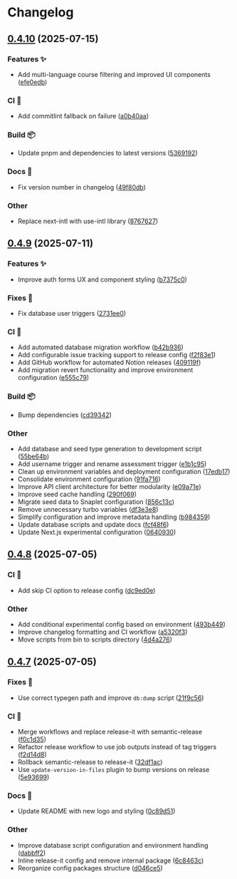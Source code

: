 # Changelog

## [0.4.10](https://github.com/gabrielecanepa/glore/compare/v0.4.9...v0.4.10) (2025-07-15)


### Features ✨

* Add multi-language course filtering and improved UI components ([efe0edb](https://github.com/gabrielecanepa/glore/commit/efe0edb20076b0eedc26ea9adf55e9811951a78a))


### CI 🤖

* Add commitlint fallback on failure ([a0b40aa](https://github.com/gabrielecanepa/glore/commit/a0b40aa23d6f5c9329a89ce2d5aeeb4a70b0616f))


### Build 📦

* Update pnpm and dependencies to latest versions ([5369192](https://github.com/gabrielecanepa/glore/commit/536919276276ed57058856e32dd91a79269eee34))


### Docs 📑

* Fix version number in changelog ([49f80db](https://github.com/gabrielecanepa/glore/commit/49f80db7b839c7b45cc39081fa879f981357f381))


### Other

* Replace next-intl with use-intl library ([8767627](https://github.com/gabrielecanepa/glore/commit/8767627dad4cdb644fd5bf7e0fe209c60d5967c6))

## [0.4.9](https://github.com/gabrielecanepa/glore/compare/v0.4.8...v0.4.9) (2025-07-11)


### Features ✨

* Improve auth forms UX and component styling ([b7375c0](https://github.com/gabrielecanepa/glore/commit/b7375c042f22ecc673003cf11808006a1e2154ee))


### Fixes 🔧

* Fix database user triggers ([2731ee0](https://github.com/gabrielecanepa/glore/commit/2731ee01a2eecb142b313e1034bdea8561a994dd))


### CI 🤖

* Add automated database migration workflow ([b42b936](https://github.com/gabrielecanepa/glore/commit/b42b93643b0fbc1ce400115814725f56bb66ab98))
* Add configurable issue tracking support to release config ([f2f83e1](https://github.com/gabrielecanepa/glore/commit/f2f83e16c086bb50e622ad7407914030e34df741))
* Add GitHub workflow for automated Notion releases ([409119f](https://github.com/gabrielecanepa/glore/commit/409119f5988462e72d4735d284ac79e4a11195c1))
* Add migration revert functionality and improve environment configuration ([e555c79](https://github.com/gabrielecanepa/glore/commit/e555c79416ba243123074ce01ec3f5a5089bb2a8))


### Build 📦

* Bump dependencies ([cd39342](https://github.com/gabrielecanepa/glore/commit/cd39342dabda16c77e78444061de8b836f0e3ddd))


### Other

* Add database and seed type generation to development script ([55be64b](https://github.com/gabrielecanepa/glore/commit/55be64becb8dfe29050957f2ab31a7ef28fce673))
* Add username trigger and rename assessment trigger ([e1b1c95](https://github.com/gabrielecanepa/glore/commit/e1b1c95860f0a919f3eab6f04f2ae4b311a3823e))
* Clean up environment variables and deployment configuration ([17edb17](https://github.com/gabrielecanepa/glore/commit/17edb174332863b3c25294a3bc19d7c0af2ee9c1))
* Consolidate environment configuration ([91fa716](https://github.com/gabrielecanepa/glore/commit/91fa716f092da2f8096e3d42c6be5d2105dbee09))
* Improve API client architecture for better modularity ([e09a71e](https://github.com/gabrielecanepa/glore/commit/e09a71e7a6b4f134f47e7daae113ac8cbf1c382b))
* Improve seed cache handling ([290f069](https://github.com/gabrielecanepa/glore/commit/290f06940eee4332706fd5ee025a2084d0f6fa91))
* Migrate seed data to Snaplet configuration ([856c13c](https://github.com/gabrielecanepa/glore/commit/856c13c88e79e94cfba64975c6e9072f97743136))
* Remove unnecessary turbo variables ([df3e3e8](https://github.com/gabrielecanepa/glore/commit/df3e3e8efcfcb1456296c829de8bf8b052982897))
* Simplify configuration and improve metadata handling ([b984359](https://github.com/gabrielecanepa/glore/commit/b984359458ef6e2755750c6e11344682792d8f68))
* Update database scripts and update docs ([fcf48f6](https://github.com/gabrielecanepa/glore/commit/fcf48f638faf8b58665c171bf4899d6b9b06e351))
* Update Next.js experimental configuration ([0640930](https://github.com/gabrielecanepa/glore/commit/0640930bb1b0573ada69281b018e52fd9616fc56))

## [0.4.8](https://github.com/gabrielecanepa/glore/compare/v0.4.7...v0.4.8) (2025-07-05)

### CI 🤖

* Add skip CI option to release config ([dc9ed0e](https://github.com/gabrielecanepa/glore/commit/dc9ed0e0cbbcd8306f7f83b93d7c47c3aa40dbf7))

### Other

* Add conditional experimental config based on environment ([493b449](https://github.com/gabrielecanepa/glore/commit/493b44926e00a9f8d519093da1de0e5a632df2f7))
* Improve changelog formatting and CI workflow ([a5320f3](https://github.com/gabrielecanepa/glore/commit/a5320f32769e01fa2e14eb5b06285fd3866f7c10))
* Move scripts from bin to scripts directory ([4d4a276](https://github.com/gabrielecanepa/glore/commit/4d4a2766acce4cf5f66fedcc03880e697c37c46c))

## [0.4.7](https://github.com/gabrielecanepa/glore/compare/v0.4.6...v0.4.7) (2025-07-05)

### Fixes 🔧

* Use correct typegen path and improve `db:dump` script ([21f9c56](https://github.com/gabrielecanepa/glore/commit/21f9c5619b9a42a92fd14f0af35cd3df9e8520b2))

### CI 🤖

* Merge workflows and replace release-it with semantic-release ([f0c1d35](https://github.com/gabrielecanepa/glore/commit/f0c1d35f89d8fed01ea02a6e3fddde494fab1eab))
* Refactor release workflow to use job outputs instead of tag triggers ([f2d14d8](https://github.com/gabrielecanepa/glore/commit/f2d14d855df01cb4df74da9e9f5ddf20123dfca1))
* Rollback semantic-release to release-it ([32df1ac](https://github.com/gabrielecanepa/glore/commit/32df1ac746a043654ae3081002b6c4736a409ef0))
* Use `update-version-in-files` plugin to bump versions on release ([5e93699](https://github.com/gabrielecanepa/glore/commit/5e93699c34761add99a06e501c0e4d40c7d56f00))

### Docs 📑

* Update README with new logo and styling ([0c89d51](https://github.com/gabrielecanepa/glore/commit/0c89d51dd95eeed9203b0028e36eb4a8d0e839a2))

### Other

* Improve database script configuration and environment handling ([dabbff2](https://github.com/gabrielecanepa/glore/commit/dabbff295ffe085055c4671eedf12784eb9acefc))
* Inline release-it config and remove internal package ([6c8463c](https://github.com/gabrielecanepa/glore/commit/6c8463c8fff1183cd39c4d4333a94457380e437d))
* Reorganize config packages structure ([d046ce5](https://github.com/gabrielecanepa/glore/commit/d046ce55101812bf77af61e136910c74b24fb02a))
